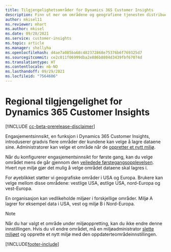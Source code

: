 ```yaml
---
title: Tilgjengelighetsområder for Dynamics 365 Customer Insights
description: Finn ut mer om områdene og geografiene tjenesten distribueres til.
author: mkisel11
ms.reviewer: mhart
ms.author: mkisel
ms.date: 09/28/2021
ms.service: customer-insights
ms.topic: article
ms.manager: shellyha
ms.openlocfilehash: d4ae7a085ba68c482372868e75376b6f769325d7
ms.sourcegitcommit: ce2c011f06999dba2e886b8804d3439fbf67074d
ms.translationtype: HT
ms.contentlocale: nb-NO
ms.lasthandoff: 09/29/2021
ms.locfileid: "7564606"
---
```

# <a name="regional-availability-for-dynamics-365-customer-insights"></a>Regional tilgjengelighet for Dynamics 365 Customer Insights

[!INCLUDE [cc-beta-prerelease-disclaimer](includes/cc-beta-prerelease-disclaimer.md)]

Engasjementsinnsikt, en funksjon i Dynamics 365 Customer Insights, introduserer gradvis flere områder der kundene kan velge å lagre dataene sine. Administratorer kan velge et område når de [oppretter et nytt miljø](manage-environments-workspaces.md#create-an-environment). 

Når du konfigurerer engasjementsinnsikt for første gang, kan du velge området mens de går gjennom den [veiledede førstegangsopplevelsen](quickstart.md). Hvert nye miljø gjør det mulig å velge området dataene skal lagres i.

For øyeblikket støtter vi geografiske områder i USA og Europa. Brukere kan velge mellom disse områdene: vestlige USA, østlige USA, nord-Europa og vest-Europa.

En organisasjon kan vedlikeholde miljøer i forskjellige områder. Miljø A lagrer for eksempel data i USA, vest og miljø B i Nord-Europa.

> [!NOTE]
> Når du har valgt et område under miljøoppretting, kan du ikke endre denne innstillingen. Hvis du vil endre området, må en miljøadministrator [slette miljøet](manage-environments-workspaces.md#delete-an-environment) og opprette et nytt miljø med den oppdaterteområdeinnstillingen.


[!INCLUDE[footer-include](../includes/footer-banner.md)]
